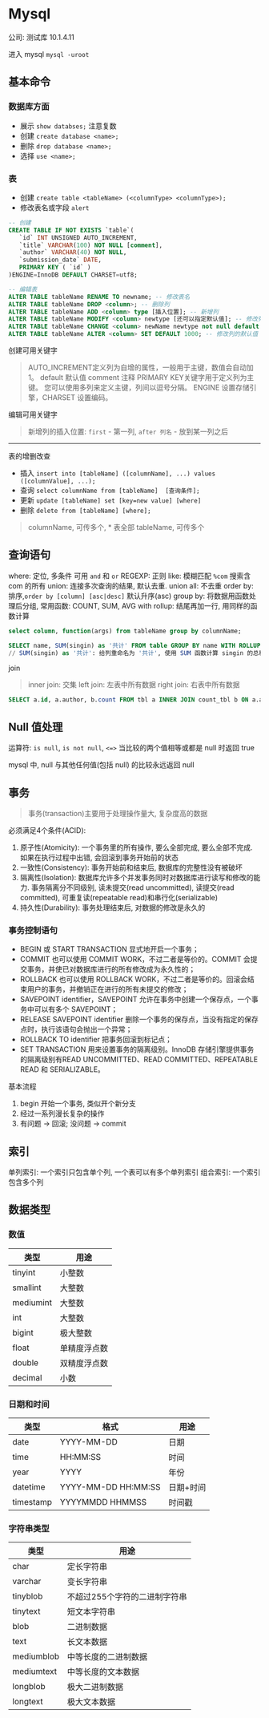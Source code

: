 # Mysql

公司: 测试库 10.1.4.11

进入 mysql `mysql -uroot`

## 基本命令

### 数据库方面

- 展示 `show databses;` 注意复数
- 创建 `create database <name>;`
- 删除 `drop database <name>;`
- 选择 `use <name>;`

### 表

- 创建 `create table <tableName> (<columnType> <columnType>);`
- 修改表名或字段 `alert`

```sql
-- 创建
CREATE TABLE IF NOT EXISTS `table`(
   `id` INT UNSIGNED AUTO_INCREMENT,
   `title` VARCHAR(100) NOT NULL [comment],
   `author` VARCHAR(40) NOT NULL,
   `submission_date` DATE,
   PRIMARY KEY ( `id` )
)ENGINE=InnoDB DEFAULT CHARSET=utf8;

-- 编辑表
ALTER TABLE tableName RENAME TO newname; -- 修改表名
ALTER TABLE tableName DROP <column>; -- 删除列
ALTER TABLE tableName ADD <column> type [插入位置]; -- 新增列
ALTER TABLE tableName MODIFY <column> newtype [还可以指定默认值]; -- 修改列类型
ALTER TABLE tableName CHANGE <column> newName newtype not null default 10; -- 修改列名和类型
ALTER TABLE tableName ALTER <column> SET DEFAULT 1000; -- 修改列的默认值
```

创建可用关键字
> AUTO_INCREMENT定义列为自增的属性，一般用于主键，数值会自动加1。
> default 默认值
> comment 注释
> PRIMARY KEY关键字用于定义列为主键。 您可以使用多列来定义主键，列间以逗号分隔。
> ENGINE 设置存储引擎，CHARSET 设置编码。

编辑可用关键字
> 新增列的插入位置: `first` -  第一列, `after 列名` - 放到某一列之后

---

表的增删改查

- 插入 `insert into [tableName] ([columnName], ...) values ([columnValue], ...);`
- 查询 `select columnName from [tableName]  [查询条件];`
- 更新 `update [tableName] set [key=new value] [where]`
- 删除 `delete from [tableName] [where];`

> columnName, 可传多个, * 表全部
> tableName, 可传多个

## 查询语句

where: 定位, 多条件 可用 `and` 和 `or`
REGEXP: 正则
like: 模糊匹配 `%com` 搜索含 com 的所有
union: 连接多次查询的结果, 默认去重. union all: 不去重
order by: 排序,`order by [column] [asc|desc]` 默认升序(asc)
group by: 将数据用函数处理后分组, 常用函数: COUNT, SUM, AVG
with rollup: 结尾再加一行, 用同样的函数计算

```sql
select column, function(args) from tableName group by columnName;

SELECT name, SUM(singin) as '共计' FROM table GROUP BY name WITH ROLLUP;
// SUM(singin) as '共计': 给列重命名为 '共计', 使用 SUM 函数计算 singin 的总和
```

join
> inner join: 交集
> left join: 左表中所有数据
> right join: 右表中所有数据

```sql
SELECT a.id, a.author, b.count FROM tbl a INNER JOIN count_tbl b ON a.author = b.author;
```

## Null 值处理

运算符: `is null`, `is not null`, `<=>` 当比较的两个值相等或都是 null 时返回 true

mysql 中, null 与其他任何值(包括 null) 的比较永远返回 null

## 事务

> 事务(transaction)主要用于处理操作量大, 复杂度高的数据

必须满足4个条件(ACID):

1. 原子性(Atomicity): 一个事务里的所有操作, 要么全部完成, 要么全部不完成. 如果在执行过程中出错, 会回滚到事务开始前的状态
2. 一致性(Consistency): 事务开始前和结束后, 数据库的完整性没有被破坏
3. 隔离性(Isolation): 数据库允许多个并发事务同时对数据库进行读写和修改的能力. 事务隔离分不同级别, 读未提交(read uncommitted), 读提交(read committed), 可重复读(repeatable read)和串行化(serializable)
4. 持久性(Durability): 事务处理结束后, 对数据的修改是永久的

### 事务控制语句

- BEGIN 或 START TRANSACTION 显式地开启一个事务；
- COMMIT 也可以使用 COMMIT WORK，不过二者是等价的。COMMIT 会提交事务，并使已对数据库进行的所有修改成为永久性的；
- ROLLBACK 也可以使用 ROLLBACK WORK，不过二者是等价的。回滚会结束用户的事务，并撤销正在进行的所有未提交的修改；
- SAVEPOINT identifier，SAVEPOINT 允许在事务中创建一个保存点，一个事务中可以有多个 SAVEPOINT；
- RELEASE SAVEPOINT identifier 删除一个事务的保存点，当没有指定的保存点时，执行该语句会抛出一个异常；
- ROLLBACK TO identifier 把事务回滚到标记点；
- SET TRANSACTION 用来设置事务的隔离级别。InnoDB 存储引擎提供事务的隔离级别有READ UNCOMMITTED、READ COMMITTED、REPEATABLE READ 和 SERIALIZABLE。

基本流程

1. begin 开始一个事务, 类似开个新分支
2. 经过一系列漫长复杂的操作
3. 有问题 -> 回滚; 没问题 -> commit

## 索引

单列索引: 一个索引只包含单个列, 一个表可以有多个单列索引
组合索引: 一个索引包含多个列

## 数据类型

### 数值

|类型|用途|
|---|---|
|tinyint|小整数|
|smallint|大整数|
|mediumint|大整数|
|int|大整数|
|bigint|极大整数|
|float|单精度浮点数|
|double|双精度浮点数|
|decimal|小数|

### 日期和时间

|类型|格式|用途|
|---|---|---|
|date|YYYY-MM-DD|日期|
|time|HH:MM:SS|时间|
|year|YYYY|年份|
|datetime|YYYY-MM-DD HH:MM:SS|日期+时间|
|timestamp|YYYYMMDD HHMMSS|时间戳|

### 字符串类型

|类型|用途|
|---|---|
|char|定长字符串|
|varchar|变长字符串|
|tinyblob|不超过255个字符的二进制字符串|
|tinytext|短文本字符串|
|blob|二进制数据|
|text|长文本数据|
|mediumblob|中等长度的二进制数据|
|mediumtext|中等长度的文本数据|
|longblob|极大二进制数据|
|longtext|极大文本数据|
